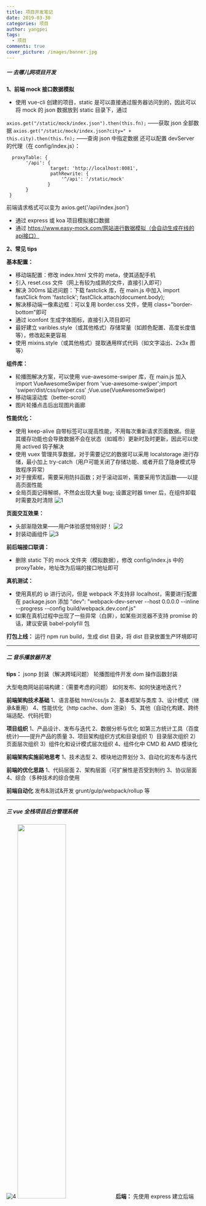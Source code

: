 ```yaml
---
title: 项目开发笔记
date: 2019-03-30
categories: 项目
author: yangpei
tags:
  - 项目
comments: true
cover_picture: /images/banner.jpg
---
```


##### 一 去哪儿网项目开发

**1、前端 mock 接口数据模拟**

- 使用 vue-cli 创建的项目，static 是可以直接通过服务器访问到的，因此可以将 mock 的 json 数据放到 static 目录下，通过

<!-- more -->

`axios.get("/static/mock/index.json").then(this.fn);` ——获取 json 全部数据
`axios.get("/static/mock/index.json?city=" + this.city).then(this.fn);` ——查询 json 中指定数据
还可以配置 devServer 的代理（在 config/index.js）：

```
  proxyTable: {
       '/api': {
                target: 'http://localhost:8081',
                pathRewrite: {
                    '^/api': '/static/mock'
               }
       }
 }
```

前端请求格式可以变为 axios.get('/api/index.json')

- 通过 express 或 koa 项目模拟接口数据
- 通过 https://www.easy-mock.com/网站进行数据模拟（会自动生成在线的api接口）

**2、常见 tips**

**基本配置：**

- 移动端配置：修改 index.html 文件的 meta，使其适配手机<meta name="viewport" content="width=device-width,initial-scale=1.0,minimum-scale=1.0,maximum-scale=1.0,user-scalable=no">
- 引入 reset.css 文件（网上有较为成熟的文件，直接引入即可）
- 解决 300ms 延迟问题：下载 fastclick 库，在 main.js 中加入 import fastClick from 'fastclick'; fastClick.attach(document.body);
- 解决移动端一像素边框：可以复用 border.css 文件，使用 class="border-bottom"即可
- 通过 iconfont 生成字体图标，直接引入项目即可
- 最好建立 varibles.style（或其他格式）存储常量（如颜色配置、高度长度值等），修改起来更容易
- 使用 mixins.style（或其他格式）提取通用样式代码（如文字溢出、2x3x 图等）

**组件库：**

- 轮播图解决方案，可以使用 vue-awesome-swiper 库，在 main.js 加入 import VueAwesomeSwiper from 'vue-awesome-swiper';import 'swiper/dist/css/swiper.css'
  ;Vue.use(VueAwesomeSwiper)
- 移动端滚动库（better-scroll）
- 图片轮播点击后出现图片画廊

**性能优化：**

- 使用 keep-alive 自带标签可以提高性能，不用每次重新请求页面数据。但是其缓存功能也会导致数据不会在状态（如城市）更新时及时更新，因此可以使用 actived 钩子解决
- 使用 vuex 管理共享数据，对于需要记忆的数据可以采用 localstorage 进行存储，最小加上 try-catch（用户可能关闭了存储功能、或者开启了隐身模式导致程序异常）
- 对于搜索框，需要采用防抖函数；对于滚动监听，需要采用节流函数——以提高页面性能
- 全局页面记得解绑，不然会出现大量 bug; 设置定时器 timer 后，在组件卸载时需要及时清除
  ![1](http://i2.tiimg.com/695012/c6132b9366d4a44b.png)

**页面交互效果：**

- 头部渐隐效果——用户体验感觉特别好！
  ![2](http://i2.tiimg.com/695012/05ee4f1f40dcb97e.png)
- 封装动画组件
  ![3](http://i2.tiimg.com/695012/d838c910977eeb6d.png)

**前后端接口联调：**

- 删除 static 下的 mock 文件夹（模拟数据），修改 config/index.js 中的 proxyTable，地址改为后端的接口地址即可

**真机测试：**

- 使用真机的 ip 进行访问，但是 webpack 不支持非 localhost，需要进行配置
  在 package.json 添加 "dev": "webpack-dev-server --host 0.0.0.0 --inline --progress --config build/webpack.dev.conf.js"
- 如果在真机过程中出现了一些异常（白屏），如某些浏览器不支持 promise 的话，建议安装 babel-polyfill 包

**打包上线：**
运行 npm run build，生成 dist 目录，将 dist 目录放置生产环境即可

---

##### 二 音乐播放器开发

**tips：**
jsonp 封装（解决跨域问题）
轮播图组件开发
dom 操作函数封装

大型电商网站前端构建：（需要考虑的问题）
如何发布、如何快速地迭代？

**前端架构技术基础**
1、语言基础 html/css/js
2、基本框架与类库
3、设计模式（继承&重用）
4、性能优化（http cache、dom 渲染）
5、其他（自动化构建、跨终端适配、代码托管）

**项目组织**
1、产品设计、发布与迭代
2、数据分析与优化
如第三方统计工具（百度统计)——提升产品的质量
3、项目架构组织方式和目录组织
1）目录层次组织
2）页面层次组织
3）组件化和设计模式层次组织
4、组件化中 CMD 和 AMD 模块化

**前端架构实施前地思考**
1、技术选型
2、模块地边界划分
3、自动化的发布与迭代

**前端的优化思路**
1、代码层面
2、架构层面（可扩展性是否受到制约
3、协议层面
4、综合（多种技术的综合使用

**前端自动化**
发布&测试&开发 grunt/gulp/webpack/rollup 等

---

##### 三 vue 全栈项目后台管理系统

![4](http://i2.tiimg.com/695012/b70fb35cb62fc255.png)
<img src="" width="50%"/>
**后端：**
先使用 express 建立后端 server，并连接 mongodb（安装 mongoose）
搭建路由 routes 和数据模型 model
写登录权限验证接口（安装 body-parser、bcrypt、gravatar、jsonwebtoken、passport、passport-jwt、validator）
**解释：**
bcrypt——密码加密
gravatar——生成全球公认头像，用户必须要在 gravatar 官网注册头像，否则显示默认头像
jsonwebtoken——根据对应规则生成 token
passport、passport-jwt——验证 token
检查后端，完成接口测试
**前后端连载：**
安裝 concurrently
"dev": "concurrently \"npm run server\" \"npm run client\""
**前端：**
组件组织形式：
![5](http://i2.tiimg.com/695012/8239c3243c5035a1.png)
